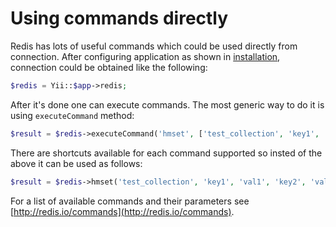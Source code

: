 Using commands directly
=======================

Redis has lots of useful commands which could be used directly from connection. After configuring application as
shown in [installation](installation.md), connection could be obtained like the following:

```php
$redis = Yii::$app->redis;
```

After it's done one can execute commands. The most generic way to do it is using `executeCommand` method:

```php
$result = $redis->executeCommand('hmset', ['test_collection', 'key1', 'val1', 'key2', 'val2']);
```

There are shortcuts available for each command supported so insted of the above it can be used as follows:

```php
$result = $redis->hmset('test_collection', 'key1', 'val1', 'key2', 'val2');
```

For a list of available commands and their parameters see [http://redis.io/commands](http://redis.io/commands).
